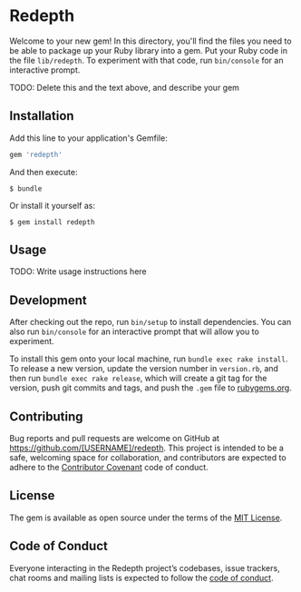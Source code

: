 # Redepth

Welcome to your new gem! In this directory, you'll find the files you need to be able to package up your Ruby library into a gem. Put your Ruby code in the file `lib/redepth`. To experiment with that code, run `bin/console` for an interactive prompt.

TODO: Delete this and the text above, and describe your gem

## Installation

Add this line to your application's Gemfile:

```ruby
gem 'redepth'
```

And then execute:

    $ bundle

Or install it yourself as:

    $ gem install redepth

## Usage

TODO: Write usage instructions here

## Development

After checking out the repo, run `bin/setup` to install dependencies. You can also run `bin/console` for an interactive prompt that will allow you to experiment.

To install this gem onto your local machine, run `bundle exec rake install`. To release a new version, update the version number in `version.rb`, and then run `bundle exec rake release`, which will create a git tag for the version, push git commits and tags, and push the `.gem` file to [rubygems.org](https://rubygems.org).

## Contributing

Bug reports and pull requests are welcome on GitHub at https://github.com/[USERNAME]/redepth. This project is intended to be a safe, welcoming space for collaboration, and contributors are expected to adhere to the [Contributor Covenant](http://contributor-covenant.org) code of conduct.

## License

The gem is available as open source under the terms of the [MIT License](https://opensource.org/licenses/MIT).

## Code of Conduct

Everyone interacting in the Redepth project’s codebases, issue trackers, chat rooms and mailing lists is expected to follow the [code of conduct](https://github.com/[USERNAME]/redepth/blob/master/CODE_OF_CONDUCT.md).
